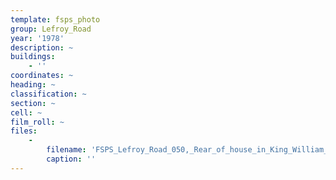 ```yaml
---
template: fsps_photo
group: Lefroy_Road
year: '1978'
description: ~
buildings:
    - ''
coordinates: ~
heading: ~
classification: ~
section: ~
cell: ~
film_roll: ~
files:
    -
        filename: 'FSPS_Lefroy_Road_050,_Rear_of_house_in_King_William_St,_17-13-F,_1978.png'
        caption: ''
---
```

